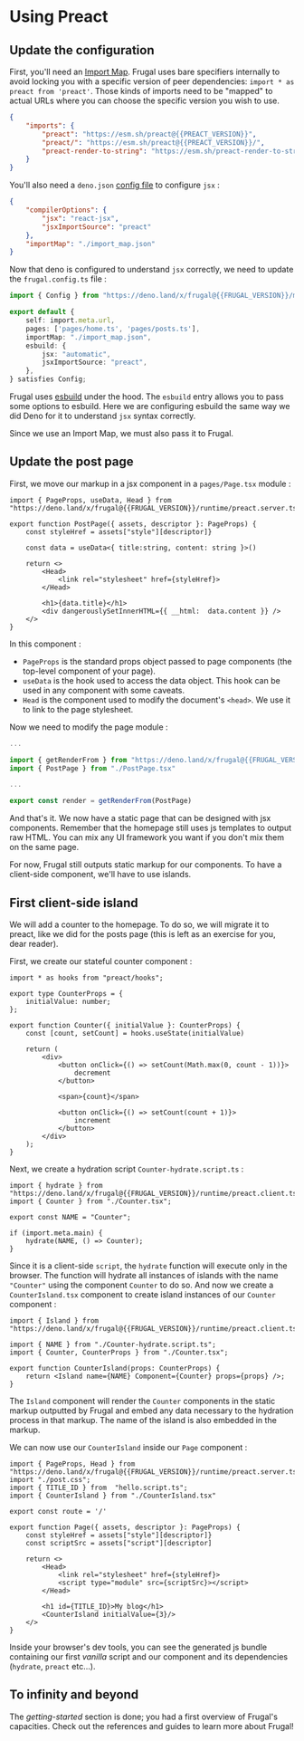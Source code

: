 # Using Preact

## Update the configuration

First, you'll need an [Import Map](https://developer.mozilla.org/en-US/docs/Web/HTML/Element/script/type/importmap). Frugal uses bare specifiers internally to avoid locking you with a specific version of peer dependencies: `import * as preact from 'preact'`. Those kinds of imports need to be "mapped" to actual URLs where you can choose the specific version you wish to use.

```json filename=import_map.json
{
    "imports": {
        "preact": "https://esm.sh/preact@{{PREACT_VERSION}}",
        "preact/": "https://esm.sh/preact@{{PREACT_VERSION}}/",
        "preact-render-to-string": "https://esm.sh/preact-render-to-string@{{PREACT_RENDER_VERSION}}?external=preact"
    }
}
```

You'll also need a `deno.json` [config file](https://deno.land/manual@v{{DENO_VERSION}}/getting_started/configuration_file) to configure `jsx` :

```json filename=deno.json
{
    "compilerOptions": {
        "jsx": "react-jsx",
        "jsxImportSource": "preact"
    },
    "importMap": "./import_map.json"
}
```

Now that deno is configured to understand `jsx` correctly, we need to update the `frugal.config.ts` file :

```ts filename=frugal.config.ts lines=[6-10]
import { Config } from "https://deno.land/x/frugal@{{FRUGAL_VERSION}}/mod.ts"

export default {
    self: import.meta.url,
    pages: ['pages/home.ts', 'pages/posts.ts'],
    importMap: "./import_map.json",
    esbuild: {
        jsx: "automatic",
        jsxImportSource: "preact",
    },
} satisfies Config;
```

Frugal uses [esbuild](https://esbuild.github.io/) under the hood. The `esbuild` entry allows you to pass some options to esbuild. Here we are configuring esbuild the same way we did Deno for it to understand `jsx` syntax correctly.

Since we use an Import Map, we must also pass it to Frugal.

## Update the post page

First, we move our markup in a jsx component in a `pages/Page.tsx` module :

```tsx filename=pages/PostPage.tsx
import { PageProps, useData, Head } from "https://deno.land/x/frugal@{{FRUGAL_VERSION}}/runtime/preact.server.ts"

export function PostPage({ assets, descriptor }: PageProps) {
    const styleHref = assets["style"][descriptor]}

    const data = useData<{ title:string, content: string }>()

    return <>
        <Head>
            <link rel="stylesheet" href={styleHref}>
        </Head>

        <h1>{data.title}</h1>
        <div dangerouslySetInnerHTML={{ __html:  data.content }} />
    </>
}
```

In this component :

- `PageProps` is the standard props object passed to page components (the top-level component of your page).
- `useData` is the hook used to access the data object. This hook can be used in any component with some caveats.
- `Head` is the component used to modify the document's `<head>`. We use it to link to the page stylesheet.

Now we need to modify the page module :

```ts filename=pages/posts.ts
...

import { getRenderFrom } from "https://deno.land/x/frugal@{{FRUGAL_VERSION}}/runtime/preact.server.ts"
import { PostPage } from "./PostPage.tsx"

...

export const render = getRenderFrom(PostPage)
```

And that's it. We now have a static page that can be designed with jsx components. Remember that the homepage still uses js templates to output raw HTML. You can mix any UI framework you want if you don't mix them on the same page.

For now, Frugal still outputs static markup for our components. To have a client-side component, we'll have to use islands.

## First client-side island

We will add a counter to the homepage. To do so, we will migrate it to preact, like we did for the posts page (this is left as an exercise for you, dear reader).

First, we create our stateful counter component :

```tsx filename=Counter.tsx
import * as hooks from "preact/hooks";

export type CounterProps = {
    initialValue: number;
};

export function Counter({ initialValue }: CounterProps) {
    const [count, setCount] = hooks.useState(initialValue)

    return (
        <div>
            <button onClick={() => setCount(Math.max(0, count - 1))}>
                decrement
            </button>

            <span>{count}</span>

            <button onClick={() => setCount(count + 1)}>
                increment
            </button>
        </div>
    );
}
```

Next, we create a hydration script `Counter-hydrate.script.ts` :

```tsx
import { hydrate } from "https://deno.land/x/frugal@{{FRUGAL_VERSION}}/runtime/preact.client.ts";
import { Counter } from "./Counter.tsx";

export const NAME = "Counter";

if (import.meta.main) {
    hydrate(NAME, () => Counter);
}
```

Since it is a client-side `script`, the `hydrate` function will execute only in the browser. The function will hydrate all instances of islands with the name `"Counter"` using the component `Counter` to do so. And now we create a `CounterIsland.tsx` component to create island instances of our `Counter` component :

```tsx
import { Island } from "https://deno.land/x/frugal@{{FRUGAL_VERSION}}/runtime/preact.client.ts";

import { NAME } from "./Counter-hydrate.script.ts";
import { Counter, CounterProps } from "./Counter.tsx";

export function CounterIsland(props: CounterProps) {
    return <Island name={NAME} Component={Counter} props={props} />;
}
```

The `Island` component will render the `Counter` components in the static markup outputted by Frugal and embed any data necessary to the hydration process in that markup. The name of the island is also embedded in the markup.

We can now use our `CounterIsland` inside our `Page` component :

```tsx filename=pages/HomePage.tsx
import { PageProps, Head } from "https://deno.land/x/frugal@{{FRUGAL_VERSION}}/runtime/preact.server.ts"
import "./post.css";
import { TITLE_ID } from  "hello.script.ts";
import { CounterIsland } from "./CounterIsland.tsx"

export const route = '/'

export function Page({ assets, descriptor }: PageProps) {
    const styleHref = assets["style"][descriptor]}
    const scriptSrc = assets["script"][descriptor]

    return <>
        <Head>
            <link rel="stylesheet" href={styleHref}>
            <script type="module" src={scriptSrc}></script>
        </Head>

        <h1 id={TITLE_ID}>My blog</h1>
        <CounterIsland initialValue={3}/>
    </>
}
```

Inside your browser's dev tools, you can see the generated js bundle containing our first _vanilla_ script and our component and its dependencies (`hydrate`, `preact` etc...).

## To infinity and beyond

The _getting-started_ section is done; you had a first overview of Frugal's capacities. Check out the references and guides to learn more about Frugal!
